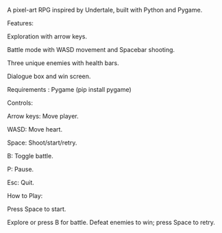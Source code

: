 A pixel-art RPG inspired by Undertale, built with Python and Pygame.

Features:

Exploration with arrow keys.

Battle mode with WASD movement and Spacebar shooting.

Three unique enemies with health bars.

Dialogue box and win screen.

Requirements
:
Pygame (pip install pygame)

Controls:

Arrow keys: Move player.

WASD: Move heart.

Space: Shoot/start/retry.

B: Toggle battle.

P: Pause.

Esc: Quit.

How to Play:

Press Space to start.

Explore or press B for battle.
Defeat enemies to win; press Space to retry.
